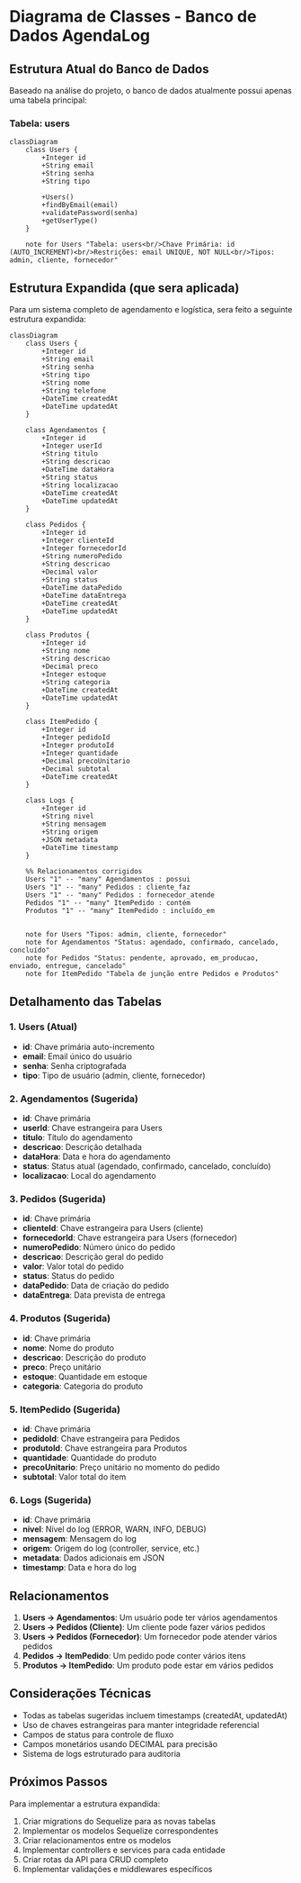# Diagrama de Classes - Banco de Dados AgendaLog

## Estrutura Atual do Banco de Dados

Baseado na análise do projeto, o banco de dados atualmente possui apenas uma tabela principal:

### Tabela: users

```mermaid
classDiagram
    class Users {
        +Integer id
        +String email
        +String senha
        +String tipo
        
        +Users()
        +findByEmail(email)
        +validatePassword(senha)
        +getUserType()
    }
    
    note for Users "Tabela: users<br/>Chave Primária: id (AUTO_INCREMENT)<br/>Restrições: email UNIQUE, NOT NULL<br/>Tipos: admin, cliente, fornecedor"
```

## Estrutura Expandida (que sera aplicada)

Para um sistema completo de agendamento e logística, sera feito a  seguinte estrutura expandida:


```mermaid
classDiagram
    class Users {
        +Integer id
        +String email
        +String senha
        +String tipo
        +String nome
        +String telefone
        +DateTime createdAt
        +DateTime updatedAt
    }
    
    class Agendamentos {
        +Integer id
        +Integer userId
        +String titulo
        +String descricao
        +DateTime dataHora
        +String status
        +String localizacao
        +DateTime createdAt
        +DateTime updatedAt
    }
    
    class Pedidos {
        +Integer id
        +Integer clienteId
        +Integer fornecedorId
        +String numeroPedido
        +String descricao
        +Decimal valor
        +String status
        +DateTime dataPedido
        +DateTime dataEntrega
        +DateTime createdAt
        +DateTime updatedAt
    }
    
    class Produtos {
        +Integer id
        +String nome
        +String descricao
        +Decimal preco
        +Integer estoque
        +String categoria
        +DateTime createdAt
        +DateTime updatedAt
    }
    
    class ItemPedido {
        +Integer id
        +Integer pedidoId
        +Integer produtoId
        +Integer quantidade
        +Decimal precoUnitario
        +Decimal subtotal
        +DateTime createdAt
    }
    
    class Logs {
        +Integer id
        +String nivel
        +String mensagem
        +String origem
        +JSON metadata
        +DateTime timestamp
    }
    
    %% Relacionamentos corrigidos
    Users "1" -- "many" Agendamentos : possui
    Users "1" -- "many" Pedidos : cliente_faz
    Users "1" -- "many" Pedidos : fornecedor_atende
    Pedidos "1" -- "many" ItemPedido : contém
    Produtos "1" -- "many" ItemPedido : incluído_em

    
    note for Users "Tipos: admin, cliente, fornecedor"
    note for Agendamentos "Status: agendado, confirmado, cancelado, concluído"
    note for Pedidos "Status: pendente, aprovado, em_producao, enviado, entregue, cancelado"
    note for ItemPedido "Tabela de junção entre Pedidos e Produtos"
```

## Detalhamento das Tabelas

### 1. Users (Atual)
- **id**: Chave primária auto-incremento
- **email**: Email único do usuário
- **senha**: Senha criptografada
- **tipo**: Tipo de usuário (admin, cliente, fornecedor)

### 2. Agendamentos (Sugerida)
- **id**: Chave primária
- **userId**: Chave estrangeira para Users
- **titulo**: Título do agendamento
- **descricao**: Descrição detalhada
- **dataHora**: Data e hora do agendamento
- **status**: Status atual (agendado, confirmado, cancelado, concluído)
- **localizacao**: Local do agendamento

### 3. Pedidos (Sugerida)
- **id**: Chave primária
- **clienteId**: Chave estrangeira para Users (cliente)
- **fornecedorId**: Chave estrangeira para Users (fornecedor)
- **numeroPedido**: Número único do pedido
- **descricao**: Descrição geral do pedido
- **valor**: Valor total do pedido
- **status**: Status do pedido
- **dataPedido**: Data de criação do pedido
- **dataEntrega**: Data prevista de entrega

### 4. Produtos (Sugerida)
- **id**: Chave primária
- **nome**: Nome do produto
- **descricao**: Descrição do produto
- **preco**: Preço unitário
- **estoque**: Quantidade em estoque
- **categoria**: Categoria do produto

### 5. ItemPedido (Sugerida)
- **id**: Chave primária
- **pedidoId**: Chave estrangeira para Pedidos
- **produtoId**: Chave estrangeira para Produtos
- **quantidade**: Quantidade do produto
- **precoUnitario**: Preço unitário no momento do pedido
- **subtotal**: Valor total do item

### 6. Logs (Sugerida)
- **id**: Chave primária
- **nivel**: Nível do log (ERROR, WARN, INFO, DEBUG)
- **mensagem**: Mensagem do log
- **origem**: Origem do log (controller, service, etc.)
- **metadata**: Dados adicionais em JSON
- **timestamp**: Data e hora do log

## Relacionamentos

1. **Users → Agendamentos**: Um usuário pode ter vários agendamentos
2. **Users → Pedidos (Cliente)**: Um cliente pode fazer vários pedidos
3. **Users → Pedidos (Fornecedor)**: Um fornecedor pode atender vários pedidos
4. **Pedidos → ItemPedido**: Um pedido pode conter vários itens
5. **Produtos → ItemPedido**: Um produto pode estar em vários pedidos

## Considerações Técnicas

- Todas as tabelas sugeridas incluem timestamps (createdAt, updatedAt)
- Uso de chaves estrangeiras para manter integridade referencial
- Campos de status para controle de fluxo
- Campos monetários usando DECIMAL para precisão
- Sistema de logs estruturado para auditoria

## Próximos Passos

Para implementar a estrutura expandida:

1. Criar migrations do Sequelize para as novas tabelas
2. Implementar os modelos Sequelize correspondentes
3. Criar relacionamentos entre os modelos
4. Implementar controllers e services para cada entidade
5. Criar rotas da API para CRUD completo
6. Implementar validações e middlewares específicos
